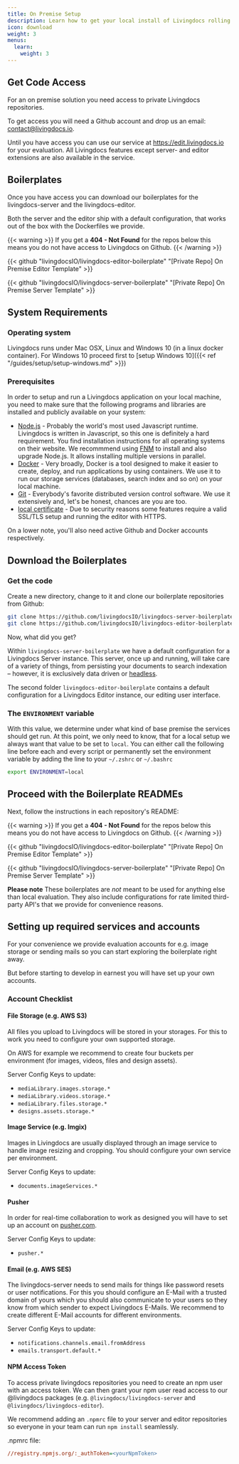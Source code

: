 ```yaml
---
title: On Premise Setup
description: Learn how to get your local install of Livingdocs rolling.
icon: download
weight: 3
menus:
  learn:
    weight: 3
---
```


## Get Code Access

For an on premise solution you need access to private Livingdocs repositories.

To get access you will need a Github account and drop us an email: <contact@livingdocs.io>.

Until you have access you can use our service at <https://edit.livingdocs.io> for your evaluation. All Livingdocs features except server- and editor extensions are also available in the service.


## Boilerplates

Once you have access you can download our boilerplates for the livingdocs-server and the livingdocs-editor.

Both the server and the editor ship with a default configuration, that works out of the box with the Dockerfiles we provide.

{{< warning >}}
  If you get a <strong>404 - Not Found</strong> for the repos below this means you do not have access to Livingdocs on Github.
{{< /warning >}}

{{< github "livingdocsIO/livingdocs-editor-boilerplate" "[Private Repo] On Premise Editor Template" >}}

{{< github "livingdocsIO/livingdocs-server-boilerplate" "[Private Repo] On Premise Server Template" >}}


## System Requirements

### Operating system

Livingdocs runs under Mac OSX, Linux and Windows 10 (in a linux docker container). For Windows 10 proceed first to [setup Windows 10]({{< ref "/guides/setup/setup-windows.md" >}})

### Prerequisites

In order to setup and run a Livingdocs application on your local machine, you need to make sure that the following programs and libraries are installed and publicly available on your system:

- [Node.js](https://nodejs.org) - Probably the world's most used Javascript runtime. Livingdocs is written in Javascript, so this one is definitely a hard requirement. You find installation instructions for all operating systems on their website. We recommmend using [FNM](https://github.com/Schniz/fnm) to install and also upgrade Node.js. It allows installing multiple versions in parallel.
- [Docker](https://docs.docker.com/get-started/) - Very broadly, Docker is a tool designed to make it easier to create, deploy, and run applications by using containers. We use it to run our storage services (databases, search index and so on) on your local machine.
- [Git](https://git-scm.com/book/en/v2/Getting-Started-Installing-Git) - Everybody's favorite distributed version control software. We use it extensively and, let's be honest, chances are you are too.
- [local certificate](https://github.com/livingdocsIO/livingdocs-editor/blob/master/config/cert.js) - Due to security reasons some features require a valid SSL/TLS setup and running the editor with HTTPS.

On a lower note, you'll also need active Github and Docker accounts respectively.

## Download the Boilerplates

### Get the code

Create a new directory, change to it and clone our boilerplate repositories from Github:

```bash
git clone https://github.com/livingdocsIO/livingdocs-server-boilerplate
git clone https://github.com/livingdocsIO/livingdocs-editor-boilerplate
```

Now, what did you get?

Within `livingdocs-server-boilerplate` we have a default configuration for a Livingdocs Server instance. This server, once up and running, will take care of a variety of things, from persisting your documents to search indexation – however, it is exclusively data driven or [headless](https://en.wikipedia.org/wiki/Headless_software).

The second folder `livingdocs-editor-boilerplate` contains a default configuration for a Livingdocs Editor instance, our editing user interface.

### The `ENVIRONMENT` variable

With this value, we determine under what kind of base premise the services should get run. At this point, we only need to know, that for a local setup we always want that value to be set to `local`.
You can either call the following line before each and every script or permanently set the environment variable by adding the line to your `~/.zshrc` or `~/.bashrc`

```bash
export ENVIRONMENT=local
```


## Proceed with the Boilerplate READMEs

Next, follow the instructions in each repository's README:

{{< warning >}}
  If you get a <strong>404 - Not Found</strong> for the repos below this means you do not have access to Livingdocs on Github.
{{< /warning >}}

{{< github "livingdocsIO/livingdocs-editor-boilerplate" "[Private Repo] On Premise Editor Template" >}}

{{< github "livingdocsIO/livingdocs-server-boilerplate" "[Private Repo] On Premise Server Template" >}}


**Please note**
These boilerplates are _not_ meant to be used for anything else than local evaluation. They also include configurations for rate limited third-party API's that we provide for convenience reasons.

## Setting up required services and accounts

For your convenience we provide evaluation accounts for e.g. image storage or sending mails so you can start exploring the boilerplate right away.

But before starting to develop in earnest you will have set up your own accounts.

### Account Checklist

#### File Storage (e.g. AWS S3)

All files you upload to Livingdocs will be stored in your storages. For this to work you need to configure your own supported storage.

On AWS for example we recommend to create four buckets per environment (for images, videos, files and design assets).

Server Config Keys to update:
  * `mediaLibrary.images.storage.*`
  * `mediaLibrary.videos.storage.*`
  * `mediaLibrary.files.storage.*`
  * `designs.assets.storage.*`

#### Image Service (e.g. Imgix)

Images in Livingdocs are usually displayed through an image service to handle image resizing and cropping. You should configure your own service per environment.

Server Config Keys to update:
  * `documents.imageServices.*`

#### Pusher

In order for real-time collaboration to work as designed you will have to set up an account on [pusher.com](https://pusher.com).

Server Config Keys to update:
  * `pusher.*`

#### Email (e.g. AWS SES)

The livingdocs-server needs to send mails for things like password resets or user notifications. For this you should configure an E-Mail with a trusted domain of yours which you should also communicate to your users so they know from which sender to expect Livingdocs E-Mails. We recommend to create different E-Mail accounts for different environments.

Server Config Keys to update:
  * `notifications.channels.email.fromAddress`
  * `emails.transport.default.*`

#### NPM Access Token

To access private livingdocs repositories you need to create an npm user with an access token. We can then grant your npm user read access to our @livingdocs packages (e.g. `@livingdocs/livingdocs-server` and `@livingdocs/livingdocs-editor`).

We recommend adding an `.npmrc` file to your server and editor repositories so everyone in your team can run `npm install` seamlessly.

.npmrc file:

```ini
//registry.npmjs.org/:_authToken=<yourNpmToken>
```
